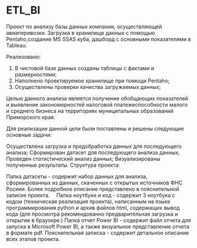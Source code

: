 # ETL_BI
Проект по анализу базы данных компании, осуществляющей авиаперевозки. Загрузка в хранилище данных с помощью Pentaho,создание MS SSAS куба, дашборд с основными показателями в Tableau.

Реализовано:
1. В чистовой базе данных созданы таблицы с фактами и размерностями;
2. Наполнено проектируемое хранилище при помощи Pentaho;
3. Осуществлены проверки качества загружаемых данных;

Целью данного анализа является получение обобщающих показателей и выявление закономерностей налоговой платежеспособности малого и среднего бизнеса на территориях муниципальных образований Приморского края.

Для реализации данной цели были поставлены и решены следующие основные задачи:

Осуществлена загрузка и предобработка данных для последующего анализа;
Сформирован датасет для последующего анализа данных;
Проведен статистический анализ данных;
Визуализированы полученные результаты.
Структура проекта:

Папка датасеты - содержит набор данных для анализа, сформированных из данных, скаченных с открытых источников ФНС Росиии. Более подробное описание представлено в пояснительной записке проекта. 
Папка ноутбуки и код - содержит 3 ноутбука с кодом (техническая реализация проекта), написанным на языке программирования python и архив файлов html, содержащих вывод кода (для просмотра рекомендованно предварительная загрузка и открытие в браузере.)
Папка отчет Power BI - содержит файл отчета для запуска в Microsoft Power BI, а также визуальное представление отчета в формате pdf.
Пояснительная записка - содержит детальное описание всех этапов проекта.
